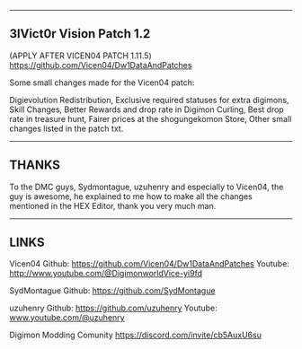 ---------------------
3lVict0r Vision Patch 1.2
---------------------


(APPLY AFTER VICEN04 PATCH 1.11.5)
https://github.com/Vicen04/Dw1DataAndPatches

Some small changes made for the Vicen04 patch: 

Digievolution Redistribution,
Exclusive required statuses for extra digimons,
Skill Changes,
Better Rewards and drop rate in Digimon Curling,
Best drop rate in treasure hunt,
Fairer prices at the shogungekomon Store,
Other small changes listed in the patch txt.





--------------
THANKS
--------------

To the DMC guys, Sydmontague, uzuhenry and especially to Vicen04, the guy is awesome, he explained to me how to make all the changes mentioned in the HEX Editor, thank you very much man.


-----
LINKS
-----

Vicen04 
Github: https://github.com/Vicen04/Dw1DataAndPatches
Youtube: http://www.youtube.com/@DigimonworldVice-yi9fd

SydMontague
Github: https://github.com/SydMontague

uzuhenry
Github: https://github.com/uzuhenry
Youtube: www.youtube.com/@uzuhenry

Digimon Modding Comunity
https://discord.com/invite/cb5AuxU6su
